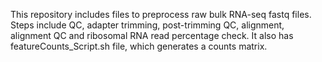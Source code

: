 This repository includes files to preprocess raw bulk RNA-seq fastq files. Steps include QC, adapter trimming, post-trimming QC, alignment, alignment QC and ribosomal RNA read percentage check. It also has featureCounts_Script.sh file, which generates a counts matrix. 
